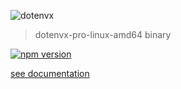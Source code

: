 ![dotenvx](https://dotenvx.com/better-banner.png)

> dotenvx-pro-linux-amd64 binary

[![npm version](https://img.shields.io/npm/v/@dotenvx/dotenvx-pro-linux-amd64.svg)](https://www.npmjs.com/package/@dotenvx/dotenvx-pro-linux-amd64)

[see documentation](https://github.com/dotenvx/dotenvx-pro)

&nbsp;
